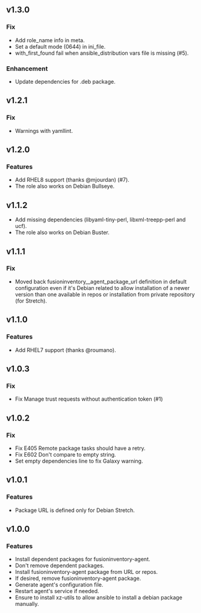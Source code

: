 ## v1.3.0

### Fix

* Add role_name info in meta.
* Set a default mode (0644) in ini_file.
* with_first_found fail when ansible_distribution vars file is missing (#5).

### Enhancement

* Update dependencies for .deb package.

## v1.2.1

### Fix

* Warnings with yamllint.

## v1.2.0

### Features

* Add RHEL8 support (thanks @mjourdan) (#7).
* The role also works on Debian Bullseye.

## v1.1.2

* Add missing dependencies (libyaml-tiny-perl, libxml-treepp-perl and ucf).
* The role also works on Debian Buster.

## v1.1.1

### Fix

* Moved back fusioninventory__agent_package_url definition in default configuration
even if it's Debian related to allow installation of a newer version than one
available in repos or installation from private repository (for Stretch).

## v1.1.0

### Features

* Add RHEL7 support (thanks @roumano).

## v1.0.3

### Fix
* Fix Manage trust requests without authentication token (#1)

## v1.0.2

### Fix
* Fix E405 Remote package tasks should have a retry.
* Fix E602 Don't compare to empty string.
* Set empty dependencies line to fix Galaxy warning.

## v1.0.1

### Features
* Package URL is defined only for Debian Stretch.

## v1.0.0

### Features
* Install dependent packages for fusioninventory-agent.
* Don't remove dependent packages.
* Install fusioninventory-agent package from URL or repos.
* If desired, remove fusioninventory-agent package.
* Generate agent's configuration file.
* Restart agent's service if needed.
* Ensure to install xz-utils to allow ansible to install a debian package manually.
